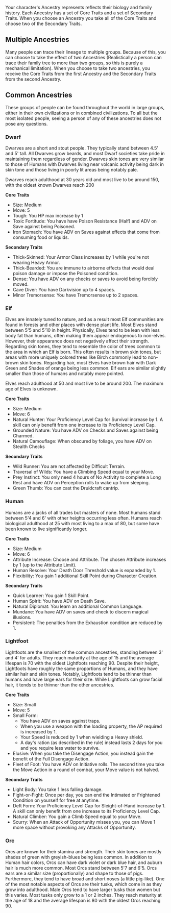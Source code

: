 Your character's Ancestry represents reflects their biology and family history. Each Ancestry has a set of Core Traits and a set of Secondary Traits. When you choose an Ancestry you take all of the Core Traits and choose two of the Secondary Traits.

## Multiple Ancestries
Many people can trace their lineage to multiple groups. Because of this, you can choose to take the effect of two Ancestries (Realistically a person can trace their family tree to more than two groups, so this is purely a mechanical limitation). When you choose to take two ancestries, you receive the Core Traits from the first Ancestry and the Secondary Traits from the second Ancestry. 

## Common Ancestries
These groups of people can be found throughout the world in large groups, either in their own civilizations or in combined civilizations. To all but the most isolated people, seeing a person of any of these ancestries does not pose any questions.

### Dwarf
Dwarves are a short and stout people. They typically stand between 4.5' and 5' tall. All Dwarves grow beards, and most Dwarf societies take pride in maintaining them regardless of gender. Dwarves skin tones are very similar to those of Humans with Dwarves living near volcanic activity being dark in skin tone and those living in poorly lit areas being notably pale. 

Dwarves reach adulthood at 30 years old and most live to be around 150, with the oldest known Dwarves reach 200

**Core Traits**
- Size: Medium
- Move: 5
- Tough: You HP max increase by 1
- Toxic Fortitude: You have have Poison Resistance (Half) and ADV on Save against being Poisoned.
- Iron Stomach: You have ADV on Saves against effects that come from consuming food or liquids. 

**Secondary Traits**
- Thick-Skinned: Your Armor Class increases by 1 while you're not wearing Heavy Armor.
- Thick-Bearded: You are immune to airborne effects that would deal poison damage or impose the Poisoned condition. 
- Dense: You have ADV on any checks or saves to avoid being forcibly moved.
- Cave Diver: You have Darkvision up to 4 spaces.
- Minor Tremorsense: You have Tremorsense up to 2 spaces. 

### Elf
Elves are innately tuned to nature, and as a result most Elf communities are found in forests and other places with dense plant life. Most Elves stand between 5'5 and 5'10 in height. Physically, Elves tend to be lean with less body fat than humans, often making them appear endogenous to non-elves. However, their appearance does not negatively affect their strength. Regarding skin tones, they tend to resemble the color of trees common to the area in which an Elf is born. This often results in brown skin tones, but areas with more uniquely colored trees like Birch commonly lead to non-brown skin tones. Regarding hair, most Elves have brown hair with Dark Green and Shades of orange being less common. Elf ears are similar slightly smaller than those of humans and notably more pointed. 

Elves reach adulthood at 50 and most live to be around 200. The maximum age of Elves is unknown.

**Core Traits**
- Size: Medium
- Move: 6
- Natural Hunter: Your Proficiency Level Cap for Survival increase by 1. A skill can only benefit from one increase to its Proficiency Level Cap. 
- Grounded Nature: You have ADV on Checks and Saves against being Charmed.
- Natural Camouflage: When obscured by foliage, you have ADV on Stealth Checks

**Secondary Traits**
- Wild Runner: You are not affected by Difficult Terrain.
- Traversal of Wilds: You have a Climbing Speed equal to your Move.
- Prey Instinct: You only need 4 hours of No Activity to complete a Long Rest and have ADV on Perception rolls to wake up from sleeping. 
- Green Thumb: You can cast the Druidcraft cantrip.

### Human
Humans are a jacks of all trades but masters of none. Most humans stand between 5'4 and 6' with other heights occurring less often. Humans reach biological adulthood at 25 with most living to a max of 80, but some have been known to live significantly longer. 

**Core Traits**
- Size: Medium
- Move: 6
- Attribute Increase: Choose and Attribute. The chosen Attribute increases by 1 (up to the Attribute Limit).
- Human Resolve: Your Death Door Threshold value is expanded by 1. 
- Flexibility: You gain 1 additional Skill Point during Character Creation.

**Secondary Traits**
- Quick Learner: You gain 1 Skill Point.
- Human Spirit: You have ADV on Death Save.
- Natural Diplomat: You learn an additional Common Language. 
- Mundane: You have ADV on saves and check to discern magical illusions.
- Persistent: The penalties from the Exhaustion condition are reduced by 1. 

### Lightfoot
Lightfoots are the smallest of the common ancestries, standing between 3' and 4' for adults. They reach maturity at the age of 15 and the average lifespan is 70 with the oldest Lightfoots reaching 90. Despite their height, Lightfoots have roughly the same proportions of Humans, and they have similar hair and skin tones. Notably, Lightfoots tend to be thinner than humans and have large ears for their size. While Lightfoots can grow facial hair, it tends to be thinner than the other ancestries. 

**Core Traits**
- Size: Small
- Move: 5
- Small Form: 
	- You have ADV on saves against traps. 
	- When you use a weapon with the loading property, the AP required is increased by 1. 
	- Your Speed is reduced by 1 when wielding a Heavy shield.
	- A day's ration (as described in the rule) instead lasts 2 days for you and you require less water to survive. 
- Elusive: When you take the Disengage Action, you instead gain the benefit of the Full Disengage Action.
- Fleet of Foot: You have ADV on Initiative rolls. The second time you take the Move Action in a round of combat, your Move value is not halved.

**Secondary Traits**
- Light Body: You take 1 less falling damage.
- Fight-or-Fight: Once per day, you can end the Intimated or Frightened Condition on yourself for free at anytime. 
- Deft Form: Your Proficiency Level Cap for Sleight-of-Hand increase by 1. A skill can only benefit from one increase to its Proficiency Level Cap.
- Natural Climber: You gain a Climb Speed equal to your Move.
- Scurry: When an Attack of Opportunity misses you, you can Move 1 more space without provoking any Attacks of Opportunity.


### Orc
Orcs are known for their stamina and strength. Their skin tones are mostly shades of green with greyish-blues being less common. In addition to Human hair colors, Orcs can have dark violet or dark blue hair, and auburn hair is much more common. Most Orcs stand between 5'7 and 6'5.  Orcs ears are a similar size (proportionally) and shape to those of pigs. Furthermore, they tend to have broad and short noses (a little pig-like). One of the most notable aspects of Orcs are their tusks, which come in as they grow into adulthood. Male Orcs tend to have larger tusks than women but this varies. Most tusks only grow to a 1 or 2 inches. They reach maturity at the age of 18 and the average lifespan is 80 with the oldest Orcs reaching 90.